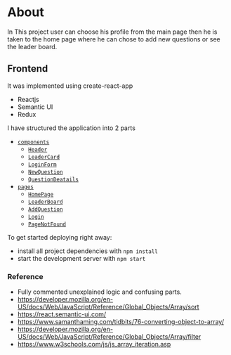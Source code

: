 # About
In This project user can choose his profile from the main page then he is taken to the home page where he can chose to add new questions or see the leader board.



## Frontend 
It was implemented using create-react-app
* Reactjs 
* Semantic UI
* Redux
  
I have structured the application into 2 parts
  - [`components`](#components)
    - [`Header`](#Header)
    - [`LeaderCard`](#LeaderCard)
    - [`LoginForm`](#LoginForm)
    - [`NewQuestion`](#NewQuestion)
    - [`QuestionDeatails`](#QuestionDeatails)
  - [`pages`](#pages)
    - [`HomePage`](#HomePage)
    - [`LeaderBoard`](#LeaderBoard)
    - [`AddQuestion`](#AddQuestion)
    - [`Login`](#Login)
    - [`PageNotFound`](#PageNotFound)
    

To get started deploying right away:

* install all project dependencies with `npm install`
* start the development server with `npm start`

### Reference
* Fully commented unexplained logic and confusing parts.
* https://developer.mozilla.org/en-US/docs/Web/JavaScript/Reference/Global_Objects/Array/sort
* https://react.semantic-ui.com/
* https://www.samanthaming.com/tidbits/76-converting-object-to-array/
* https://developer.mozilla.org/en-US/docs/Web/JavaScript/Reference/Global_Objects/Array/filter
* https://www.w3schools.com/js/js_array_iteration.asp
